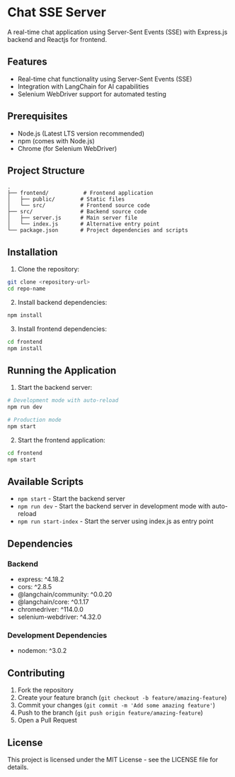 # Chat SSE Server

A real-time chat application using Server-Sent Events (SSE) with Express.js backend and Reactjs for frontend.

## Features

- Real-time chat functionality using Server-Sent Events (SSE)
- Integration with LangChain for AI capabilities
- Selenium WebDriver support for automated testing

## Prerequisites

- Node.js (Latest LTS version recommended)
- npm (comes with Node.js)
- Chrome (for Selenium WebDriver)

## Project Structure

```
.
├── frontend/           # Frontend application
│   ├── public/        # Static files
│   └── src/           # Frontend source code
├── src/               # Backend source code
│   ├── server.js      # Main server file
│   └── index.js       # Alternative entry point
└── package.json       # Project dependencies and scripts
```

## Installation

1. Clone the repository:
```bash
git clone <repository-url>
cd repo-name
```

2. Install backend dependencies:
```bash
npm install
```

3. Install frontend dependencies:
```bash
cd frontend
npm install
```

## Running the Application

1. Start the backend server:
```bash
# Development mode with auto-reload
npm run dev

# Production mode
npm start
```

2. Start the frontend application:
```bash
cd frontend
npm start
```

## Available Scripts

- `npm start` - Start the backend server
- `npm run dev` - Start the backend server in development mode with auto-reload
- `npm run start-index` - Start the server using index.js as entry point

## Dependencies

### Backend
- express: ^4.18.2
- cors: ^2.8.5
- @langchain/community: ^0.0.20
- @langchain/core: ^0.1.17
- chromedriver: ^114.0.0
- selenium-webdriver: ^4.32.0

### Development Dependencies
- nodemon: ^3.0.2

## Contributing

1. Fork the repository
2. Create your feature branch (`git checkout -b feature/amazing-feature`)
3. Commit your changes (`git commit -m 'Add some amazing feature'`)
4. Push to the branch (`git push origin feature/amazing-feature`)
5. Open a Pull Request

## License

This project is licensed under the MIT License - see the LICENSE file for details.
